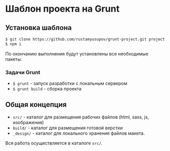 # Шаблон проекта на Grunt

## Установка шаблона

``` sh
$ git clone https://github.com/rustamyusupov/grunt-project.git project && cd project
$ npm i
```

По окончанию выполнения будут установлены все необходимые пакеты.


### Задачи Grunt

 - `$ grunt` - запуск разработки с локальным сервером
 - `$ grunt build` - сборка проекта


## Общая концепция

- `src/` - каталог для размещения рабочих файлов (html, sass, js, изображения)
- `build/` - каталог для размещения готовой верстки
- `_design/` - каталог для локального хранения файлов макета.

Вся работа осуществляется в каталоге `src/`.
